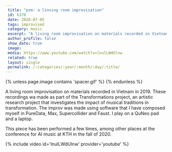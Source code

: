 ```yaml
---
 title: "pvm: a linving room improvisation"
 id: 6378
 date: 2020-07-05
 tags: improvised
 category: music
 excerpt: "A living room improvisation on materials recorded in Vietnam in 2019. These recordings wa made as part of the Transformations project, an artistic research project that investigates the impact of mus..."
 author_profile: false
 show_date: true
 image: 
 media: https://www.youtube.com/watch?v=lnulLWdUlnw
 related: true
 layout: single
 permalink: /:categories/:year/:month/:day/:title/
---
```

{% unless page.image contains 'spacer.gif' %}
{% endunless %}

A living room improvisation on materials recorded in Vietnam in 2019. These recordings wa made as part of the Transformations project, an artistic research project that investigates the impact of musical traditions in transformation. The improv was made using software that I have composed myself in PureData, Max, Supercollider and Faust. I play on a QuNeo pad and a laptop.

This piece has been performed a few times, among other places at the conference for AI music at KTH in the fall of 2020.

{% include video id='lnulLWdUlnw' provider='youtube' %}
